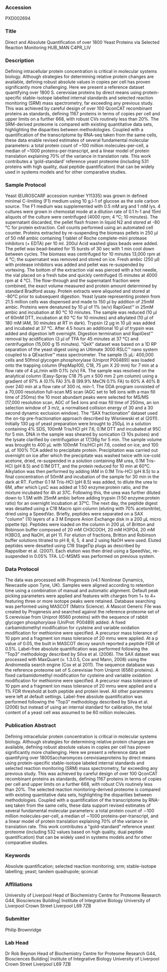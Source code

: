 ### Accession
PXD002694

### Title
Direct and Absolute Quantification of over 1800 Yeast Proteins via Selected Reaction Monitoring HUB_MAN C4PR_LIV

### Description
Defining intracellular protein concentration is critical in molecular systems biology. Although strategies for determining relative protein changes are available, defining robust absolute values in copies per cell has proven significantly more challenging. Here we present a reference dataset quantifying over 1800 S. cerevisiae proteins by direct means using protein-specific stable-isotope labelled internal standards and selected reaction monitoring (SRM) mass spectrometry, far exceeding any previous study. This was achieved by careful design of over 100 QconCAT recombinant proteins as standards, defining 1167 proteins in terms of copies per cell and upper limits on a further 668, with robust CVs routinely less than 20%. The SRM-derived proteome is compared with existing quantitative data sets, highlighting the disparities between methodologies. Coupled with a quantification of the transcriptome by RNA-seq taken from the same cells, these data enable revised estimates of several fundamental molecular parameters: a total protein count of ~100 million molecules-per-cell, a median of ~1000 proteins-per-transcript, and a linear model of protein translation explaining 70% of the variance in translation rate. This work contributes a ‘gold-standard’ reference yeast proteome (including 531 proteins with high quality, dual peptide quantification) that can be widely used in systems models and for other comparative studies.

### Sample Protocol
Yeast (EUROSCARF accession number Y11335) was grown in defined minimal C-limiting (F1) medium using 10 g.l-1 of glucose as the sole carbon source. The F1 medium was supplemented with 0.5 mM arg and 1 mM lys. 4 cultures were grown in chemostat mode at a dilution rate of 0.1 h-1 and 15ml aliquots of the culture were centrifuged (4000 rpm; 4 °C; 10 minutes). The supernatant discarded, the pellet flash frozen in liquid N2 and stored at -80 °C for protein extraction. Cell counts performed using an automated cell counter. Proteins extracted by re-suspending the biomass pellets in 250 μl of 50 mM ambic containing 1 tablet of Roche complete-mini protease inhibitors (+ EDTA) per 10 ml. 200ul Acid washed glass beads were added. The pellet was bead-beated for 15 bursts of 30 sec with 1 min cool down between cycles. The biomass was centrifuged for 10 minutes 13,000 rpm at 4 °C; the supernatant was removed and stored on ice. Fresh ambic (250 µl) with protease inhibitors was added and pellet was re-suspended by vortexing. The bottom of the extraction vial was pierced with a hot needle, the vial placed on a fresh tube and quickly centrifuged (5 minutes at 4000 rpm at 4 °C). The flow-through and the supernatant fraction were combined, the exact volume measured and protein amount determined by standard Bradford assay. Protein extracts were aliquoted and stored at -80°C prior to subsequent digestion. Yeast lysate representing protein from 21.5 million cells was dispensed and made to 150 µl by addition of 25mM ambic. Proteins were denatured by 10 µl of 1% (w/v) RapiGest™ in 25mM ambic and incubation at 80 °C 10 minutes. The sample was reduced (10 µl of 60mM DTT, incubation at 60 °C for 10 minutes) and alkylated (10 µl of 180 mM IAM, 30 minutes at RT in dark). Trypsin (2 µg in 10 µl) was added and incubated at 37 °C. After 4.5 hours an additional 10 µl of trypsin was added and digestion left overnight. Digestion termination and RapiGest™ removal by acidification (3 µl of TFA for 45 minutes at 37 °C) and centrifugation (15,000 g 15 minutes). “QeX” dataset was based on a 1D RP separation of the yeast digest using an Ultimate 3000 RSLC™ nano system coupled to a QExactive™ mass spectrometer. The sample (5 µL: 400,000 cells and 50fmol glycogen phosphorylase (Uniprot P00489)) was loaded onto the trapping column (PepMap100, C18, 75 μm X 20 mm) for 7 min at a flow rate of 4 μL/min with 0.1% (v/v) FA. The sample was resolved on the analytical column (Easy-Spray C18 75 µm x 500 mm 2 µm column) using a gradient of 97% A (0.1% FA) 3% B (99.9%  MeCN 0.1% FA) to 60% A 40% B over 240 min at a flow rate of 300 nL min-1. The DDA program consisted of a 70,000 resolution full-scan MS scan (AGC set to 1e6 ions with a max fill time of 250ms) the 10 most abundant peaks were selected for MS/MS (17,000 resolution scan, AGC of 5e4 ions and max fill time of 250ms, an ion selection window of 3 m/z, a normalised collision energy of 30 and a 30 second dynamic exclusion window). The “SAX fractionation” dataset used the on-tip pre-fractionation approach described by Wisniewski et al (2011). Initially 130 µg of yeast preparation were brought to 250µL in a solution containing 4% SDS, 100mM Tris/HCl pH 7.6, 0.1M DTT and incubated at 95C for 5 min. DNA in the sample was sheared by sonication (3 10s pulses) and the lysate clarified by centrifugation at 17,136g for 5 min. The sample volume was brought to 400 µL with 100mM Tris/HCl pH 7.6, cooled on ice, and 100 µL of 100% TCA added to precipitate protein. Precipitation was carried out overnight on ice after which the precipitate was washed twice with ice-cold acetone, dried, re-suspended in a solution containing 8M urea, 0.1M Tris-HCl (pH 8.5) and 0.1M DTT, and the protein reduced for 10 min at 60°C. Alkylation was then performed by adding IAM in 0.1M Tris-HCl (pH 8.5) to a final concentration of 50mM and incubation of the sample for 30 min in the dark at RT. Further 0.1 M Tris-HCl (pH 8.5) was added, to dilute the urea to 6M, after which LysC was added at 1:50 enzyme:protein ratio, and the mixture incubated for 4h at 37C. Following this, the urea was further diluted down to 1.5M with 25mM ambic before adding trypsin (1:50 enzyme:protein ratio) for an overnight incubation at 37°C. The next day, the peptide digest was desalted using a C18 Macro spin column (eluting with 70% acetonitrile), dried using a SpeedVac. Briefly, peptides were separated on a SAX "column" (10 layers of a 3 M Empore Anion Exchange disk in a 200 µL micro pipette tip). Peptides were loaded on the column in 200 µL of Britton and Robinson buffer composed of 20 mM CH3COOH, 20 mM H3PO4, 20 mM H3BO3, and NaOH, at pH 11. For elution of fractions, Britton and Robinson buffer solutions titrated to pH 8, 6, 5, 4 and 2 using NaOH were used. Eluted peptides were desalted using C18 StageTip plugs as described by Rappsilber et al. (2007). Each elution was then dried using a SpeedVac, re-suspended in 0.05% TFA. LC-MSMS was performed on previous system.

### Data Protocol
The data was processed with Progenesis (v4.1 Nonlinear Dynamics, Newcastle upon Tyne, UK). Samples were aligned according to retention time using a combination of manual and automatic alignment. Default peak picking parameters were applied and features with charges from 1+ to 4+ featuring three or more isotope peaks were retained. Database searching was performed using MASCOT (Matrix Science). A Mascot Generic File was created by Progenesis and searched against the reference proteome set of S.cerevisiae from Uniprot (6560 proteins) with the sequence of rabbit glycogen phosphorylase (UniProt: P00489) added. A fixed carbamidomethyl modification for cysteine and variable oxidation modification for methionine were specified. A precursor mass tolerance of 10 ppm and a fragment ion mass tolerance of 20 mmu were applied. At a p value of 0.05, the built in MASCOT decoy search reported a peptide FDR of 0.5%. Label-free absolute quantification was performed following the “Top3” methodology described by Silva et al. (2006). The SAX dataset was processed with MaxQuant (v. 1.3.0.5, Cox and Mann, 2008) using the Andromedia search engine (Cox et al 2011). The sequence database was the reference proteome set of S.cerevisiae from Uniprot (6560 proteins). A fixed carbamidomethyl modification for cysteine and variable oxidation modification for methionine were specified. A precursor mass tolerance of 10 ppm and a fragment ion mass tolerance of 20 mmu were applied and a 1% FDR threshold at both peptide and protein level. All other parameters were left at default settings. Label-free absolute quantification was performed following the “Top3” methodology described by Silva et al. (2006) but instead of using an internal standard for calibration, the total content of a yeast cell was assumed to be 60 million molecules.

### Publication Abstract
Defining intracellular protein concentration is critical in molecular systems biology. Although strategies for determining relative protein changes are available, defining robust absolute values in copies per cell has proven significantly more challenging. Here we present a reference data set quantifying over 1800Saccharomyces cerevisiaeproteins by direct means using protein-specific stable-isotope labeled internal standards and selected reaction monitoring (SRM) mass spectrometry, far exceeding any previous study. This was achieved by careful design of over 100 QconCAT recombinant proteins as standards, defining 1167 proteins in terms of copies per cell and upper limits on a further 668, with robust CVs routinely less than 20%. The selected reaction monitoring-derived proteome is compared with existing quantitative data sets, highlighting the disparities between methodologies. Coupled with a quantification of the transcriptome by RNA-seq taken from the same cells, these data support revised estimates of several fundamental molecular parameters: a total protein count of &#x223c;100 million molecules-per-cell, a median of &#x223c;1000 proteins-per-transcript, and a linear model of protein translation explaining 70% of the variance in translation rate. This work contributes a "gold-standard" reference yeast proteome (including 532 values based on high quality, dual peptide quantification) that can be widely used in systems models and for other comparative studies.

### Keywords
Absolute quantification; selected reaction monitoring; srm; stable-isotope labelling; yeast; tandem quadrupole; qconcat

### Affiliations
University of Liverpool
Head of Biochemistry  Centre for Proteome Research G44, Biosciences Building| Institute of Integrative Biology University of Liverpool Crown Street   Liverpool  L69 7ZB

### Submitter
Philip Brownridge

### Lab Head
Dr Rob Beynon
Head of Biochemistry  Centre for Proteome Research G44, Biosciences Building| Institute of Integrative Biology University of Liverpool Crown Street   Liverpool  L69 7ZB


